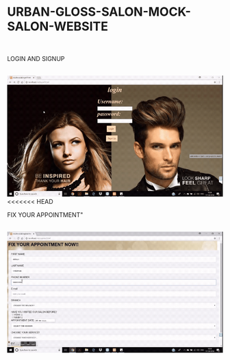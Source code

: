 <h1>URBAN-GLOSS-SALON-MOCK-SALON-WEBSITE</h1>
<br>
<p>LOGIN AND SIGNUP</p>
<br>
<img src="LOGIN.gif">
<<<<<<< HEAD
<br>
<p>FIX YOUR APPOINTMENT"</p>
<br>
<img src="reg.gif">
<br>
